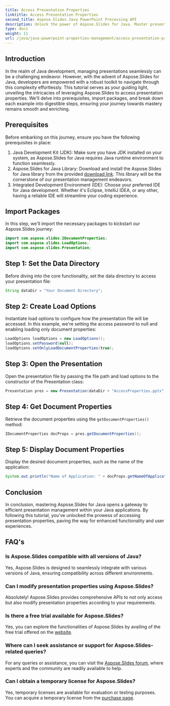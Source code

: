 ```yaml
---
title: Access Presentation Properties
linktitle: Access Presentation Properties
second_title: Aspose.Slides Java PowerPoint Processing API
description: Unlock the power of Aspose.Slides for Java. Master presentation management with this tutorial. Access, modify, and enhance presentation properties effortlessly.
type: docs
weight: 11
url: /java/java-powerpoint-properties-management/access-presentation-properties/
---
```

## Introduction
In the realm of Java development, managing presentations seamlessly can be a challenging endeavor. However, with the advent of Aspose.Slides for Java, developers are empowered with a robust toolkit to navigate through this complexity effortlessly. This tutorial serves as your guiding light, unveiling the intricacies of leveraging Aspose.Slides to access presentation properties. We'll delve into prerequisites, import packages, and break down each example into digestible steps, ensuring your journey towards mastery remains smooth and enriching.
## Prerequisites
Before embarking on this journey, ensure you have the following prerequisites in place:
1. Java Development Kit (JDK): Make sure you have JDK installed on your system, as Aspose.Slides for Java requires Java runtime environment to function seamlessly.
2. Aspose.Slides for Java Library: Download and install the Aspose.Slides for Java library from the provided [download link](https://releases.aspose.com/slides/java/). This library will be the cornerstone of our presentation management endeavors.
3. Integrated Development Environment (IDE): Choose your preferred IDE for Java development. Whether it's Eclipse, IntelliJ IDEA, or any other, having a reliable IDE will streamline your coding experience.

## Import Packages
In this step, we'll import the necessary packages to kickstart our Aspose.Slides journey:
```java
import com.aspose.slides.IDocumentProperties;
import com.aspose.slides.LoadOptions;
import com.aspose.slides.Presentation;

```
## Step 1: Set the Data Directory
Before diving into the core functionality, set the data directory to access your presentation file:
```java
String dataDir = "Your Document Directory";
```
## Step 2: Create Load Options
Instantiate load options to configure how the presentation file will be accessed. In this example, we're setting the access password to null and enabling loading only document properties:
```java
LoadOptions loadOptions = new LoadOptions();
loadOptions.setPassword(null);
loadOptions.setOnlyLoadDocumentProperties(true);
```
## Step 3: Open the Presentation
Open the presentation file by passing the file path and load options to the constructor of the Presentation class:
```java
Presentation pres = new Presentation(dataDir + "AccessProperties.pptx", loadOptions);
```
## Step 4: Get Document Properties
Retrieve the document properties using the `getDocumentProperties()` method:
```java
IDocumentProperties docProps = pres.getDocumentProperties();
```
## Step 5: Display Document Properties
Display the desired document properties, such as the name of the application:
```java
System.out.println("Name of Application: " + docProps.getNameOfApplication());
```

## Conclusion
In conclusion, mastering Aspose.Slides for Java opens a gateway to efficient presentation management within your Java applications. By following this tutorial, you've unlocked the prowess of accessing presentation properties, paving the way for enhanced functionality and user experiences.
## FAQ's
### Is Aspose.Slides compatible with all versions of Java?
Yes, Aspose.Slides is designed to seamlessly integrate with various versions of Java, ensuring compatibility across different environments.
### Can I modify presentation properties using Aspose.Slides?
Absolutely! Aspose.Slides provides comprehensive APIs to not only access but also modify presentation properties according to your requirements.
### Is there a free trial available for Aspose.Slides?
Yes, you can explore the functionalities of Aspose.Slides by availing of the free trial offered on the [website](https://releases.aspose.com/).
### Where can I seek assistance or support for Aspose.Slides-related queries?
For any queries or assistance, you can visit the [Aspose.Slides forum](https://forum.aspose.com/c/slides/11), where experts and the community are readily available to help.
### Can I obtain a temporary license for Aspose.Slides?
Yes, temporary licenses are available for evaluation or testing purposes. You can acquire a temporary license from the [purchase page](https://purchase.aspose.com/temporary-license/).
